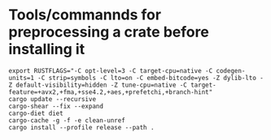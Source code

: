 # Tools/commannds for preprocessing a crate before installing it


```
export RUSTFLAGS="-C opt-level=3 -C target-cpu=native -C codegen-units=1 -C strip=symbols -C lto=on -C embed-bitcode=yes -Z dylib-lto -Z default-visibility=hidden -Z tune-cpu=native -C target-feature=+avx2,+fma,+sse4.2,+aes,+prefetchi,+branch-hint"
cargo update --recursive
cargo-shear --fix --expand
cargo-diet diet
cargo-cache -g -f -e clean-unref
cargo install --profile release --path .
```
